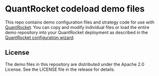 # QuantRocket codeload demo files
This repo contains demo configuration files and strategy code for use with [QuantRocket](https://www.quantrocket.com). You can copy and modify individual files or load the entire demo repository into your QuantRocket deployment as described in the [QuantRocket configuration wizard](https://www.quantrocket.com/configure/).

## License
The demo files in this repository are distributed under the Apache 2.0 License. See the LICENSE file in the release for details.

